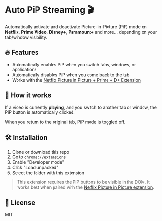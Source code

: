 # Auto PiP Streaming 🎬

Automatically activate and deactivate Picture-in-Picture (PiP) mode on **Netflix**, **Prime Video**, **Disney+**, **Paramount+** and more... depending on your tab/window visibility.

## 🔥 Features

- Automatically enables PiP when you switch tabs, windows, or applications
- Automatically disables PiP when you come back to the tab
- Works with the [Netflix Picture in Picture + Prime + D+ Extension](https://chromewebstore.google.com/detail/netflix-picture-in-pictur/jkmakgpojigahjdalffbkimpnpabelio)

## 🚀 How it works

If a video is currently **playing**, and you switch to another tab or window, the PiP button is automatically clicked.

When you return to the original tab, PiP mode is toggled off.

## 🛠 Installation

1. Clone or download this repo
2. Go to `chrome://extensions`
3. Enable "Developer mode"
4. Click "Load unpacked"
5. Select the folder with this extension

> This extension requires the PiP buttons to be visible in the DOM. It works best when paired with the [Netflix Picture in Picture extension](https://chromewebstore.google.com/detail/netflix-picture-in-pictur/jkmakgpojigahjdalffbkimpnpabelio).

## 📄 License

MIT

